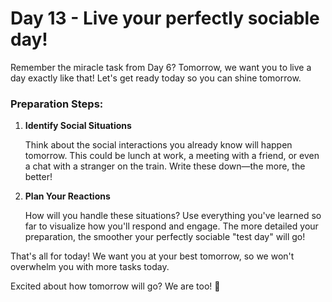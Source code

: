 # Day 13 - Live your perfectly sociable day!

Remember the miracle task from Day 6? Tomorrow, we want you to live a day exactly like that! Let's get ready today so you can shine tomorrow.

### Preparation Steps:

1. **Identify Social Situations**
    
    Think about the social interactions you already know will happen tomorrow. This could be lunch at work, a meeting with a friend, or even a chat with a stranger on the train. Write these down—the more, the better!
    
2. **Plan Your Reactions**
    
    How will you handle these situations? Use everything you've learned so far to visualize how you'll respond and engage. The more detailed your preparation, the smoother your perfectly sociable "test day" will go!
    

That's all for today! We want you at your best tomorrow, so we won't overwhelm you with more tasks today.

Excited about how tomorrow will go? We are too! 💚